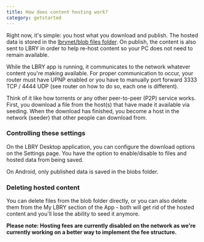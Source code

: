 ```yaml
---
title: How does content hosting work?
category: getstarted
---
```


Right now, it's simple: you host what you download and publish. The hosted data is stored in the [lbrynet/blob files folder](https://lbry.com/faq/lbry-directories). On publish, the content is also sent to LBRY in order to help re-host content so your PC does not need to remain available. 

While the LBRY app is running, it communicates to the network whatever content you're making available. For proper communication to occur, your router must have UPNP enabled or you have to manually port forward 3333 TCP / 4444 UDP (see router on how to do so, each one is different). 

Think of it like how torrents or any other peer-to-peer (P2P) service works. First, you download a file from the host(s) that have made it available via seeding. When the download has finished, you become a host in the network (seeder) that other people can download from.

### Controlling these settings
On the LBRY Desktop application, you can configure the download options on the Settings page. You have the option to enable/disable to files and hosted data from being saved. 

On Android, only published data is saved in the blobs folder.

### Deleting hosted content
You can delete files from the blob folder directly, or you can also delete them from the My LBRY section of the App - both will get rid of the hosted content and you'll lose the ability to seed it anymore. 

**Please note: Hosting fees are currently disabled on the network as we're currently working on a better way to implement the fee structure.**
